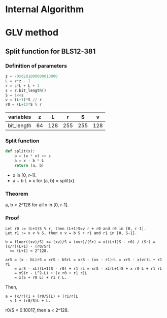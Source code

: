 # Internal Algorithm

# GLV method

## Split function for BLS12-381

### Definition of parameters

```python
z = -0xd201000000010000
L = z*z - 1
r = L*L + L + 1
s = r.bit_length()
S = 1<<s
v = (L+1)*S // r
r0 = (L+1)*S % r
```

variables|z|L|r|S|v
-|-|-|-|-|-
bit_length|64|128|255|255|128


### Split function
```python
def split(x):
    b = (x * v) >> s
    a = x - b * L
    return (a, b)
```

- x in [0, r-1].
- a + b L = x for (a, b) = split(x).

### Theorem
a, b < 2^128 for all x in [0, r-1].

### Proof

```
Let r0 := (L+1)S % r, then (L+1)S=v r + r0 and r0 in [0, r-1].
Let r1 := x v % S, then x v = b S + r1 and r1 in [0, S-1].
```

```
b = floor((xv)/S) <= (xv)/S = (xvr)/(Sr) = x((L+1)S - r0) / (Sr) = (x/r)(L+1) - (r0/Sr)
  <= (L+1) < 2^128.
```

```
arS = (x - bL)rS = xrS - bSrL = xrS - (xv - r1)rL = xrS - x(vr)L + r1 rL
    = xrS - xL((L+1)S - r0) + r1 rL = xrS - xL(L+1)S + x r0 L + r1 rL
    = xS(r - L^2-L) + (x r0 + r1 r)L
    = x(S + r0 L) + r1 r L.
```
Then,
```
a = (x/r)(1 + (r0/S)L) + (r1/r)L
  < 1 + (r0/S)L + L.
```
r0/S < 0.10017, then a < 2^128.